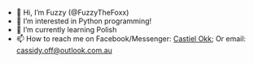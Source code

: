 - 👋 Hi, I’m Fuzzy (@FuzzyTheFoxx)
- 👀 I’m interested in Python programming!
- 🌱 I’m currently learning Polish
- 📫 How to reach me on Facebook/Messenger: [Castiel Okk](https://m.facebook.com/unipire); Or email: [cassidy.off@outlook.com.au](mailto:cassidy.off@outlook.com.au)

<!---
UnipireOff/UnipireOff is a ✨ special ✨ repository because its `README.md` (this file) appears on your GitHub profile.
You can click the Preview link to take a look at your changes.
 -aww thanks <3
--->
